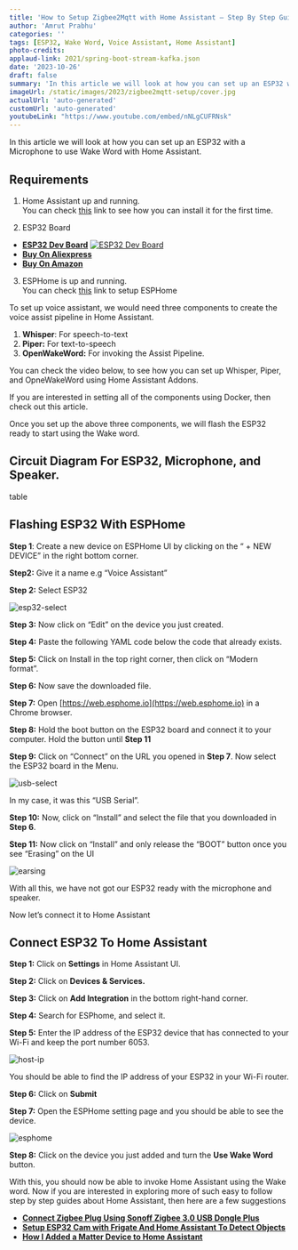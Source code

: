 ```yaml
---
title: 'How to Setup Zigbee2Mqtt with Home Assistant — Step By Step Guide'
author: 'Amrut Prabhu'
categories: ''
tags: [ESP32, Wake Word, Voice Assistant, Home Assistant]
photo-credits:
applaud-link: 2021/spring-boot-stream-kafka.json
date: '2023-10-26'
draft: false
summary: 'In this article we will look at how you can set up an ESP32 with a Microphone to use Wake Word with Home Assistant.'
imageUrl: /static/images/2023/zigbee2mqtt-setup/cover.jpg
actualUrl: 'auto-generated'
customUrl: 'auto-generated'
youtubeLink: "https://www.youtube.com/embed/nNLgCUFRNsk"
---
```

In this article we will look at how you can set up an ESP32 with a Microphone to use Wake Word with Home Assistant.

<TOCInline toc={props.toc} asDisclosure />  

## Requirements

1.  Home Assistant up and running.  
    You can check [this](https://smarthomecircle.com/how-to-connect-wifi-to-home-assistant-on-startup) link to see how you can install it for the first time.

2.  ESP32 Board
-   [**ESP32 Dev Board**](https://amzn.to/3MbiBHq)
[![ESP32 Dev Board](/static/images/2023/esp32-wake-word/esp32-board.jpg)](https://amzn.to/3MbiBHq)
- [**Buy On Aliexpress**](https://s.click.aliexpress.com/e/_DB4HfST)
- [**Buy On Amazon**](https://amzn.to/3MbiBHq)

3.  ESPHome is up and running.  
    You can check [this](https://smarthomecircle.com/esp32-esp8266-esphome-with-home-assistant) link to setup ESPHome

To set up voice assistant, we would need three components to create the voice assist pipeline in Home Assistant.

1.  **Whisper**: For speech-to-text
2.  **Piper:** For text-to-speech
3.  **OpenWakeWord:** For invoking the Assist Pipeline.

You can check the video below, to see how you can set up Whisper, Piper, and OpneWakeWord using Home Assistant Addons.

  

If you are interested in setting all of the components using Docker, then check out this article.

Once you set up the above three components, we will flash the ESP32 ready to start using the Wake word.

## Circuit Diagram For ESP32, Microphone, and Speaker.

  

table

## Flashing ESP32 With ESPHome

**Step 1**: Create a new device on ESPHome UI by clicking on the “ + NEW DEVICE” in the right bottom corner.

**Step2:** Give it a name e.g “Voice Assistant”

**Step 2:** Select ESP32

![esp32-select](/static/images/2023/esp32-wake-word/esp32-select.png)

**Step 3:** Now click on “Edit” on the device you just created.

**Step 4:** Paste the following YAML code below the code that already exists.

  

**Step 5:** Click on Install in the top right corner, then click on “Modern format”.

**Step 6:** Now save the downloaded file.

**Step 7:** Open [https://web.esphome.io](https://web.esphome.io) in a Chrome browser.

**Step 8:** Hold the boot button on the ESP32 board and connect it to your computer. Hold the button until **Step 11**

**Step 9:** Click on “Connect” on the URL you opened in **Step 7**. Now select the ESP32 board in the Menu.

![usb-select](/static/images/2023/esp32-wake-word/usb-select.png)

In my case, it was this “USB Serial”.

**Step 10:** Now, click on “Install” and select the file that you downloaded in **Step 6**.

**Step 11:** Now click on “Install” and only release the “BOOT” button once you see “Erasing” on the UI

![earsing](/static/images/2023/esp32-wake-word/erasing.png)

With all this, we have not got our ESP32 ready with the microphone and speaker.

Now let’s connect it to Home Assistant

## Connect ESP32 To Home Assistant

**Step 1:** Click on **Settings** in Home Assistant UI.

**Step 2:** Click on **Devices & Services.**

**Step 3:** Click on **Add Integration** in the bottom right-hand corner.

**Step 4:** Search for ESPhome, and select it.

**Step 5:** Enter the IP address of the ESP32 device that has connected to your Wi-Fi and keep the port number 6053.

![host-ip](/static/images/2023/esp32-wake-word/host-ip.png)

You should be able to find the IP address of your ESP32 in your Wi-Fi router.

**Step 6:** Click on **Submit**

**Step 7:** Open the ESPHome setting page and you should be able to see the device.

![esphome](/static/images/2023/esp32-wake-word/esphome.png)

**Step 8:** Click on the device you just added and turn the **Use Wake Word** button.

With this, you should now be able to invoke Home Assistant using the Wake word.
Now if you are interested in exploring more of such easy to follow step by step guides about Home Assistant, then here are a few suggestions

-   [**Connect Zigbee Plug Using Sonoff Zigbee 3.0 USB Dongle Plus**](https://smarthomecircle.com/connect-zigbee-device-using-sonoff-zigbee-3-dongle-plus-to-home-assistant)
-   [**Setup ESP32 Cam with Frigate And Home Assistant To Detect Objects**](https://smarthomecircle.com/how-to-setup-frigate-with-home-assistant)
-   [**How I Added a Matter Device to Home Assistant**](https://smarthomecircle.com/add-matter-devices-to-home-assistant)

<br/>